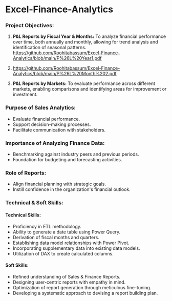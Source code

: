 # Excel-Finance-Analytics

### Project Objectives:
1. **P&L Reports by Fiscal Year & Months:** To analyze financial performance over time, both annually and monthly, allowing for trend analysis and identification of seasonal patterns. https://github.com/Roohitabassum/Excel-Finance-Analytics/blob/main/P%26L%20Year1.pdf
2. https://github.com/Roohitabassum/Excel-Finance-Analytics/blob/main/P%26L%20Month%202.pdf
   
3. **P&L Reports by Markets:** To evaluate performance across different markets, enabling comparisons and identifying areas for improvement or investment.

### Purpose of Sales Analytics:
- Evaluate financial performance.
- Support decision-making processes.
- Facilitate communication with stakeholders.

### Importance of Analyzing Finance Data:
- Benchmarking against industry peers and previous periods.
- Foundation for budgeting and forecasting activities.

### Role of Reports:
- Align financial planning with strategic goals.
- Instill confidence in the organization's financial outlook.

### Technical & Soft Skills:
#### Technical Skills:
- Proficiency in ETL methodology.
- Ability to generate a date table using Power Query.
- Derivation of fiscal months and quarters.
- Establishing data model relationships with Power Pivot.
- Incorporating supplementary data into existing data models.
- Utilization of DAX to create calculated columns.

#### Soft Skills:
- Refined understanding of Sales & Finance Reports.
- Designing user-centric reports with empathy in mind.
- Optimization of report generation through meticulous fine-tuning.
- Developing a systematic approach to devising a report building plan.
